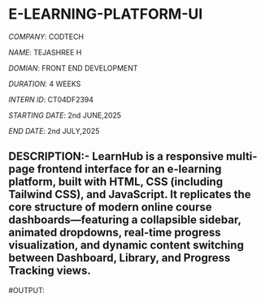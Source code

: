 # E-LEARNING-PLATFORM-UI

*COMPANY*: CODTECH

*NAME*: TEJASHREE H

*DOMIAN*: FRONT END DEVELOPMENT

*DURATION*: 4 WEEKS

*INTERN ID*:  CT04DF2394

*STARTING DATE*:  2nd JUNE,2025

*END DATE*:  2nd JULY,2025

## DESCRIPTION:- LearnHub is a responsive multi-page frontend interface for an e-learning platform, built with HTML, CSS (including Tailwind CSS), and JavaScript. It replicates the core structure of modern online course dashboards—featuring a collapsible sidebar, animated dropdowns, real-time progress visualization, and dynamic content switching between Dashboard, Library, and Progress Tracking views.

#OUTPUT: 
